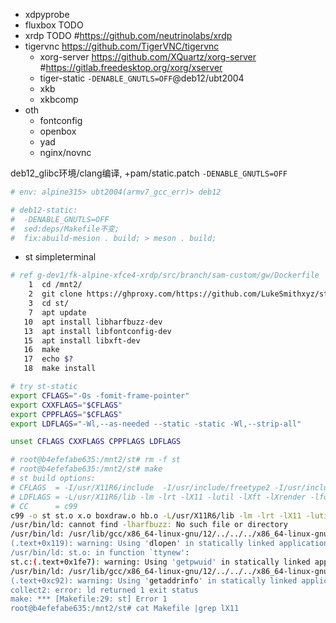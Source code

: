 
- xdpyprobe
- fluxbox TODO 
- xrdp TODO #https://github.com/neutrinolabs/xrdp
- tigervnc https://github.com/TigerVNC/tigervnc
  - xorg-server https://github.com/XQuartz/xorg-server #https://gitlab.freedesktop.org/xorg/xserver
  - tiger-static `-DENABLE_GNUTLS=OFF`@deb12/ubt2004
  - xkb
  - xkbcomp
- oth
  - fontconfig
  - openbox
  - yad
  - nginx/novnc


deb12_glibc环境/clang编译, +pam/static.patch `-DENABLE_GNUTLS=OFF`

```bash
# env: alpine315> ubt2004(armv7_gcc_err)> deb12

# deb12-static: 
#  -DENABLE_GNUTLS=OFF
#  sed:deps/Makefile不变;
#  fix:abuild-mesion . build; > meson . build;

```

- st simpleterminal

```bash
# ref g-dev1/fk-alpine-xfce4-xrdp/src/branch/sam-custom/gw/Dockerfile
    1  cd /mnt2/
    2  git clone https://ghproxy.com/https://github.com/LukeSmithxyz/st
    3  cd st/
    7  apt update
   10  apt install libharfbuzz-dev
   13  apt install libfontconfig-dev
   15  apt install libxft-dev
   16  make
   17  echo $?
   18  make install

# try st-static
export CFLAGS="-Os -fomit-frame-pointer"
export CXXFLAGS="$CFLAGS"
export CPPFLAGS="$CFLAGS"
export LDFLAGS="-Wl,--as-needed --static -static -Wl,--strip-all"

unset CFLAGS CXXFLAGS CPPFLAGS LDFLAGS

# root@b4efefabe635:/mnt2/st# rm -f st
# root@b4efefabe635:/mnt2/st# make
# st build options:
# CFLAGS  = -I/usr/X11R6/include  -I/usr/include/freetype2 -I/usr/include/libpng16   -I/usr/include/freetype2 -I/usr/include/libpng16   -I/usr/include/harfbuzz -I/usr/include/freetype2 -I/usr/include/libpng16 -I/usr/include/glib-2.0 -I/usr/lib/x86_64-linux-gnu/glib-2.0/include  -DVERSION="0.8.5" -D_XOPEN_SOURCE=600 -Os -fomit-frame-pointer -Os -fomit-frame-pointer
# LDFLAGS = -L/usr/X11R6/lib -lm -lrt -lX11 -lutil -lXft -lXrender -lfontconfig -lfreetype   -lfreetype   -lharfbuzz  -Wl,--as-needed --static -static -Wl,--strip-all
# CC      = c99
c99 -o st st.o x.o boxdraw.o hb.o -L/usr/X11R6/lib -lm -lrt -lX11 -lutil -lXft -lXrender `pkg-config --libs fontconfig`  `pkg-config --libs freetype2`  `pkg-config --libs harfbuzz` -Wl,--as-needed --static -static -Wl,--strip-all
/usr/bin/ld: cannot find -lharfbuzz: No such file or directory
/usr/bin/ld: /usr/lib/gcc/x86_64-linux-gnu/12/../../../x86_64-linux-gnu/libX11.a(CrGlCur.o): in function `_XNoticeCreateBitmap':
(.text+0x119): warning: Using 'dlopen' in statically linked applications requires at runtime the shared libraries from the glibc version used for linking
/usr/bin/ld: st.o: in function `ttynew':
st.c:(.text+0x1fe7): warning: Using 'getpwuid' in statically linked applications requires at runtime the shared libraries from the glibc version used for linking
/usr/bin/ld: /usr/lib/gcc/x86_64-linux-gnu/12/../../../x86_64-linux-gnu/libX11.a(xim_trans.o): in function `_XimXTransSocketINETConnect':
(.text+0xc92): warning: Using 'getaddrinfo' in statically linked applications requires at runtime the shared libraries from the glibc version used for linking
collect2: error: ld returned 1 exit status
make: *** [Makefile:29: st] Error 1
root@b4efefabe635:/mnt2/st# cat Makefile |grep lX11
```

